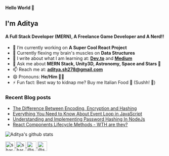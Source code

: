 #### Hello World 👋
## I'm Aditya
#### A Full Stack Developer (MERN), A Freelance Game Developer and A Nerd!!

  
- 🔭 I’m currently working on **A Super Cool React Project**
- 🌱 Currently flexing my brain's muscles on **Data Structures**
- 📝 I write about what I am learning at: **[Dev.to](https://dev.to/aditya278)** and **[Medium](https://medium.com/@aditya.shukla278)**
- 💬 Ask me about **MERN Stack, Unity3D, Astronomy, Space and Stars 🤩**
- 📫 Reach me at: **aditya.sh278@gmail.com**
- 😄 Pronouns: **He/Him 🙋‍♂️**
- ⚡ Fun fact: Best way to kidnap me? Buy me Italian Food 🍝 (Sushh! 🤫)


### Recent Blog posts

<!-- BLOG-POST-LIST:START -->
- [The Difference Between Encoding, Encryption and Hashing](https://medium.com/swlh/the-difference-between-encoding-encryption-and-hashing-878c606a7aff)
- [Everything You Need to Know About Event Loop in JavaScript](https://blog.usejournal.com/everything-you-need-to-know-about-event-loop-in-javascript-1f14f94e5ab6)
- [Understanding and Implementing Password Hashing In NodeJs](https://dev.to/aditya278/understanding-and-implementing-password-hashing-in-nodejs-2m84)
- [React Components Lifecycle Methods - WTH are they?](https://dev.to/aditya278/react-components-lifecycle-methods-wth-are-they-2lh5)
<!-- BLOG-POST-LIST:END -->

![Aditya's github stats](https://github-readme-stats.vercel.app/api?username=aditya278&show_icons=true&count_private=true&theme=default)


<a href="https://twitter.com/WhoAdityaShukla" target="blank"><img align="center" src="https://cdn.jsdelivr.net/npm/simple-icons@3.0.1/icons/twitter.svg" alt="sharathpalekar" height="30" width="30" /> </a> 
<a href="http://instagram.com/bigg_addi" target="blank"><img align="center" src="https://cdn.jsdelivr.net/npm/simple-icons@3.0.1/icons/instagram.svg" alt="sharu4tech" height="30" width="30" /> </a> 
<a href="https://medium.com/@aditya.shukla278" target="blank"><img align="center" src="https://cdn.jsdelivr.net/npm/simple-icons@3.0.1/icons/medium.svg" alt="@sharu.mukti" height="30" width="30" /> </a> 
<a href="https://dev.to/aditya278" target="blank"><img align="center" src="https://cdn.jsdelivr.net/npm/simple-icons@3.0.1/icons/dev-dot-to.svg" alt="@sharu.mukti" height="30" width="30" /></a>
